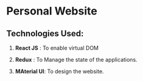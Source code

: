 <h1>Personal Website</h1>

<h2> Technologies Used:</h2>

1. <b>React JS</b> : To enable virtual DOM 

2. <b>Redux</b>    : To Manage the state of the applications.  

3. <b>MAterial UI</b>: To design the website.
